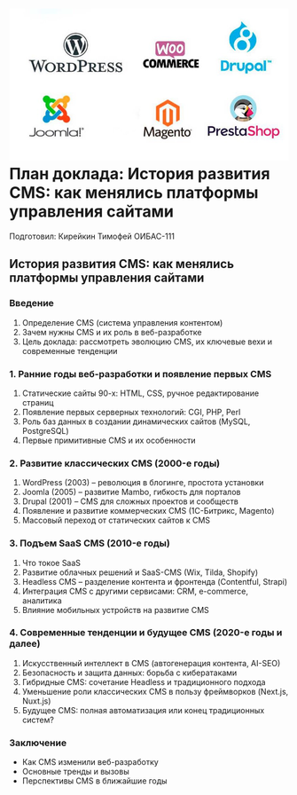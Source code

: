 ![CMS](CMS.jpg)
План доклада: История развития CMS: как менялись платформы управления сайтами
==

Подготовил: Кирейкин Тимофей ОИБАС-111

## История развития CMS: как менялись платформы управления сайтами

### Введение
1. Определение CMS (система управления контентом)
1. Зачем нужны CMS и их роль в веб-разработке
1. Цель доклада: рассмотреть эволюцию CMS, их ключевые вехи и современные тенденции

### 1. Ранние годы веб-разработки и появление первых CMS
1. Статические сайты 90-х: HTML, CSS, ручное редактирование страниц
1. Появление первых серверных технологий: CGI, PHP, Perl
1. Роль баз данных в создании динамических сайтов (MySQL, PostgreSQL)
1. Первые примитивные CMS и их особенности

### 2. Развитие классических CMS (2000-е годы)
1. WordPress (2003) – революция в блогинге, простота установки
1. Joomla (2005) – развитие Mambo, гибкость для порталов
1. Drupal (2001) – CMS для сложных проектов и сообществ
1. Появление и развитие коммерческих CMS (1C-Битрикс, Magento)
1. Массовый переход от статических сайтов к CMS

### 3. Подъем SaaS CMS (2010-е годы)
1. Что токое SaaS
1. Развитие облачных решений и SaaS-CMS (Wix, Tilda, Shopify)
1. Headless CMS – разделение контента и фронтенда (Contentful, Strapi)
1. Интеграция CMS с другими сервисами: CRM, e-commerce, аналитика
1. Влияние мобильных устройств на развитие CMS

### 4. Современные тенденции и будущее CMS (2020-е годы и далее)
1. Искусственный интеллект в CMS (автогенерация контента, AI-SEO)
1. Безопасность и защита данных: борьба с кибератаками
1. Гибридные CMS: сочетание Headless и традиционного подхода
1. Уменьшение роли классических CMS в пользу фреймворков (Next.js, Nuxt.js)
1. Будущее CMS: полная автоматизация или конец традиционных систем?

### Заключение
+ Как CMS изменили веб-разработку
+ Основные тренды и вызовы
+ Перспективы CMS в ближайшие годы

